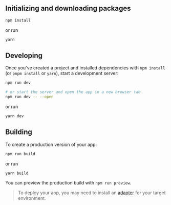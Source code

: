 ## Initializing and downloading packages
```bash
npm install
```

or run

```bash
yarn
```
## Developing

Once you've created a project and installed dependencies with `npm install` (or `pnpm install` or `yarn`), start a development server:

```bash
npm run dev

# or start the server and open the app in a new browser tab
npm run dev -- --open
```

or run 

```bash
yarn dev
```

## Building

To create a production version of your app:

```bash
npm run build
```

or run 

```bash
yarn build
```

You can preview the production build with `npm run preview`.

> To deploy your app, you may need to install an [adapter](https://kit.svelte.dev/docs/adapters) for your target environment.

